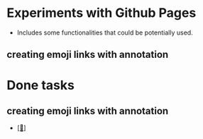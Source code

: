 # Experiments with Github Pages

* Includes some functionalities that could be potentially used.

## creating emoji links with annotation

# Done tasks
## creating emoji links with annotation
* [[📖]](https://scholar.google.com/ "Google Scholar")



